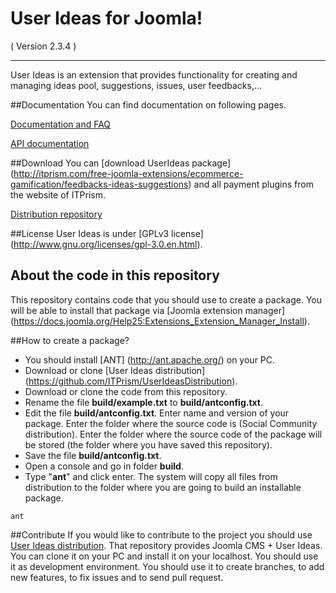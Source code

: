 User Ideas for Joomla! 
==========================
( Version 2.3.4 )
- - -

User Ideas is an extension that provides functionality for creating and managing ideas pool, suggestions, issues, user feedbacks,...

##Documentation
You can find documentation on following pages.

[Documentation and FAQ](http://itprism.com/help/108-userideas-documentation-faq)

[API documentation](http://cdn.itprism.com/api/userideas/index.html)

##Download
You can [download UserIdeas package] (http://itprism.com/free-joomla-extensions/ecommerce-gamification/feedbacks-ideas-suggestions) and all payment plugins from the website of ITPrism.

[Distribution repository](https://github.com/ITPrism/UserIdeasDistribution)

##License
User Ideas is under [GPLv3 license] (http://www.gnu.org/licenses/gpl-3.0.en.html).

## About the code in this repository
This repository contains code that you should use to create a package. You will be able to install that package via [Joomla extension manager] (https://docs.joomla.org/Help25:Extensions_Extension_Manager_Install).

##How to create a package?
* You should install [ANT] (http://ant.apache.org/) on your PC.
* Download or clone [User Ideas distribution] (https://github.com/ITPrism/UserIdeasDistribution).
* Download or clone the code from this repository.
* Rename the file __build/example.txt__ to __build/antconfig.txt__.
* Edit the file __build/antconfig.txt__. Enter name and version of your package. Enter the folder where the source code is (Social Community distribution). Enter the folder where the source code of the package will be stored (the folder where you have saved this repository).
* Save the file __build/antconfig.txt__.
* Open a console and go in folder __build__.
* Type "__ant__" and click enter. The system will copy all files from distribution to the folder where you are going to build an installable package.

`ant`

##Contribute
If you would like to contribute to the project you should use [User Ideas distribution](https://github.com/ITPrism/UserIdeasDistribution). That repository provides Joomla CMS + User Ideas.
You can clone it on your PC and install it on your localhost. You should use it as development environment. You should use it to create branches, to add new features, to fix issues and to send pull request.